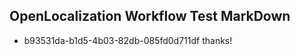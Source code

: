## OpenLocalization Workflow Test MarkDown
* b93531da-b1d5-4b03-82db-085fd0d711df 
thanks!<!--HONumber=Mar16_HO3-->
